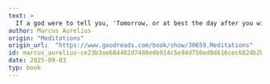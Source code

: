 ```yaml
---
text: >
  If a god were to tell you, 'Tomorrow, or at best the day after you will be dead', you would not, unless the most abject of greatly solicitous whether it was to be the later day, rather than the morrow - for what is the difference them? rather than between same way, do not reckon it of them? In the same way, do not reckon it of great moment whether it will come years and years hence, or tomorrow.
author: Marcus Aurelius
origin: "Meditations"
origin_url:  "https://www.goodreads.com/book/show/30659.Meditations"
id: marcus_aurelius-ce23b3ae684482d7488edb914c5e94d756ed0d616cec6824b2bc4103e2956192
date: 2025-09-03
typ: book
---
```

